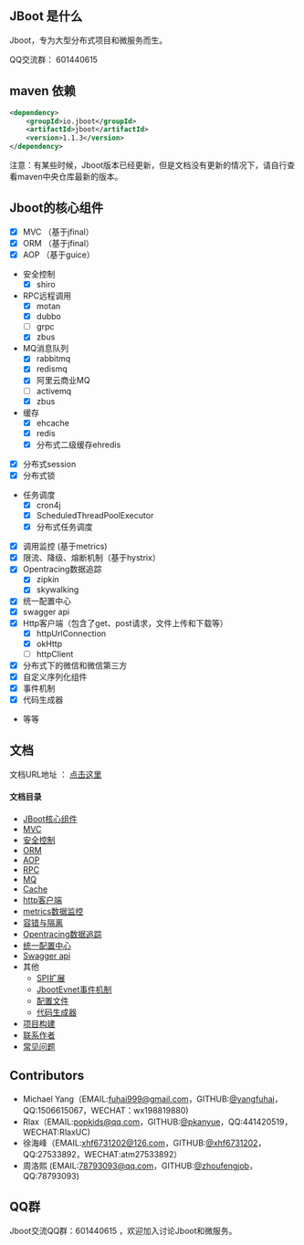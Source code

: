 

## JBoot 是什么

Jboot，专为大型分布式项目和微服务而生。

QQ交流群： 601440615

## maven 依赖

```xml
<dependency>
    <groupId>io.jboot</groupId>
    <artifactId>jboot</artifactId>
    <version>1.1.3</version>
</dependency>

```
注意：有某些时候，Jboot版本已经更新，但是文档没有更新的情况下，请自行查看maven中央仓库最新的版本。

## Jboot的核心组件

* [x] MVC （基于jfinal）
* [x] ORM （基于jfinal）
* [x] AOP （基于guice）
* 安全控制
    * [x] shiro
* RPC远程调用 
    * [x] motan
    * [x] dubbo
    * [ ] grpc
    * [x] zbus
* MQ消息队列 
    * [x] rabbitmq
    * [x] redismq
    * [x] 阿里云商业MQ
    * [ ] activemq
    * [x] zbus
* 缓存
    * [x] ehcache
    * [x] redis
    * [x] 分布式二级缓存ehredis
* [x] 分布式session
* [x] 分布式锁
* 任务调度
    * [x] cron4j
    * [x] ScheduledThreadPoolExecutor
    * [x] 分布式任务调度
* [x] 调用监控 (基于metrics)
* [x] 限流、降级、熔断机制（基于hystrix）
* [x] Opentracing数据追踪
    * [x] zipkin
    * [x] skywalking
* [x] 统一配置中心
* [x] swagger api
* [x] Http客户端（包含了get、post请求，文件上传和下载等）
    * [x] httpUrlConnection
    * [x] okHttp
    * [ ] httpClient
* [x] 分布式下的微信和微信第三方
* [x] 自定义序列化组件
* [x] 事件机制
* [x] 代码生成器
* 等等

## 文档

文档URL地址 ： [点击这里](./DOC.md)

#### 文档目录

- [JBoot核心组件](./DOC.md#jboot核心组件)
- [MVC](./DOC.md#mvc)
- [安全控制](./DOC.md#安全控制)
- [ORM](./DOC.md#orm)
- [AOP](./DOC.md#aop)
- [RPC](./DOC.md#rpc远程调用)
- [MQ](./DOC.md#mq消息队列)
- [Cache](./DOC.md#cache缓存)
- [http客户端](./DOC.md#http客户端)
- [metrics数据监控](./DOC.md#metrics数据监控)
- [容错与隔离](./DOC.md#容错与隔离)
- [Opentracing数据追踪](./DOC.md#opentracing数据追踪)	
- [统一配置中心](./DOC.md#统一配置中心)	
- [Swagger api](./DOC.md#swagger-api自动生成)
- 其他
	- [SPI扩展](./DOC.md#spi扩展)
	- [JbootEvnet事件机制](./DOC.md#jbootEvnet事件机制)
	- [配置文件](./DOC.md#配置文件)
	- [代码生成器](./DOC.md#代码生成器)
- [项目构建](./DOC.md#项目构建)
- [联系作者](./DOC.md#联系作者)
- [常见问题](./DOC.md#常见问题)


## Contributors
* Michael Yang（EMAIL:fuhai999@gmail.com，GITHUB:[@yangfuhai](https://github.com/yangfuhai)，QQ:1506615067，WECHAT：wx198819880)
* Rlax（EMAIL:popkids@qq.com，GITHUB:[@pkanyue](https://github.com/pkanyue)，QQ:441420519，WECHAT:RlaxUC)
* 徐海峰（EMAIL:xhf6731202@126.com，GITHUB:[@xhf6731202](https://github.com/xhf6731202)，QQ:27533892，WECHAT:atm27533892）
* 周洛熙 (EMAIL:78793093@qq.com，GITHUB:[@zhoufengjob](https://github.com/zhoufengjob)，QQ:78793093)

## QQ群

Jboot交流QQ群：601440615 ，欢迎加入讨论Jboot和微服务。

